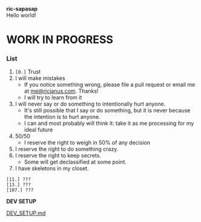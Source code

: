 **ric-sapasap**  
Hello world!

# WORK IN PROGRESS

### List
1. `[0.]` Trust
2. I will make mistakes 
   - If you notice something wrong, please file a pull request or email me at [me@ricjanus.com](mailto:me@ricjanus.com). Thanks!
   - I will try to learn from it
3. I will never say or do something to intentionally hurt anyone.
   - It's still possible that I say or do something, but it is never because the intention is to hurt anyone.
   - I can and most probably will think it: take it as me processing for my ideal future
4. 50/50
   - I reserve the right to weigh in 50% of any decision
5. I reserve the right to do something crazy.
6. I reserve the right to keep secrets.
   - Some will get declassified at some point.
7. I have skeletons in my closet.

`[11.] ???`  
`[13.] ???`  
`[107.] ???`

**DEV SETUP**

[DEV_SETUP.md](public%2Fdocs%2FDEV_SETUP.md)
